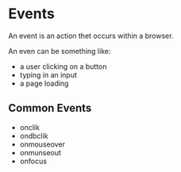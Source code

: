 # Events 
An event is an action thet occurs within a browser.


An even can be something like:
- a user clicking on a button
- typing in an  input
- a page loading 



## Common Events
- onclik
- ondbclik
- onmouseover
- onmunseout
- onfocus